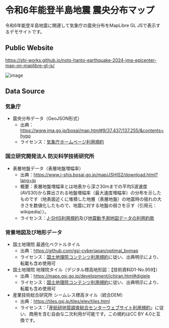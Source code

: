 # 令和6年能登半島地震 震央分布マップ
令和6年能登半島地震に関連して気象庁の震央分布をMapLibre GL JSで表示するデモサイトです。

## Public Website
https://shi-works.github.io/noto-hanto-earthquake-2024-jma-epicenter-map-on-maplibre-gl-js/

![image](https://github.com/shi-works/noto-hanto-earthquake-2024-jma-epicenter-map-on-maplibre-gl-js/assets/71203808/abf34d73-c0d2-41ae-94d9-c3d8aec400eb)

## Data Source
### 気象庁
- 震央分布データ（GeoJSON形式）
    - 出典：https://www.jma.go.jp/bosai/map.html#9/37.437/137.255/&contents=hypo
    - ライセンス：[気象庁ホームページ利用規約](https://www.jma.go.jp/jma/kishou/info/coment.html)

### 国立研究開発法人 防災科学技術研究所
- 表層地盤データ（表層地盤増幅率）
    - 出典：https://www.j-shis.bosai.go.jp/map/JSHIS2/download.html?lang=jp
    - 概要：表層地盤増幅率とは地表から深さ30mまでの平均S波速度(AVS30)から算出される地盤増幅率（最大速度増幅率）の分布を示したものです（地表面近くに堆積した地層（表層地盤）の地震時の揺れの大きさを数値化したもので、地震に対する地盤の弱さを示す（引用元：wikipedia））。
    - ライセンス：[J-SHIS利用規約](https://www.j-shis.bosai.go.jp/agreement)及び[地震動予測地図データの利用約款](https://www.j-shis.bosai.go.jp/map/JSHIS2/download.html?lang=jp)

### 背景地図及び地形データ
- 国土地理院 最適化ベクトルタイル
    - 出典：https://github.com/gsi-cyberjapan/optimal_bvmap
    - ライセンス：[国土地理院コンテンツ利用規約](https://www.gsi.go.jp/kikakuchousei/kikakuchousei40182.html)に従い、出典明示により、転載も含め使用可
- 国土地理院 地理院タイル（デジタル標高地形図：【技術資料D1-No.959】）
    - 出典：https://maps.gsi.go.jp/development/ichiran.html#digiele
    - ライセンス：[国土地理院コンテンツ利用規約](https://www.gsi.go.jp/kikakuchousei/kikakuchousei40182.html)に従い、出典明示により、転載も含め使用可
- 産業技術総合研究所 シームレス標高タイル（統合DEM）
    - 出典：https://tiles.gsj.jp/tiles/elev/tiles.html
    - ライセンス：「[産総研地質調査総合センターウェブサイト利用規約](https://www.gsj.jp/license/license.html)」に従い、商用を含む自由な二次利用が可能です。この規約はCC BY 4.0と互換です。
